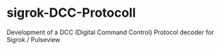 # sigrok-DCC-Protocoll
Development of a DCC (Digital Command Control) Protocol decoder for Sigrok / Pulseview
